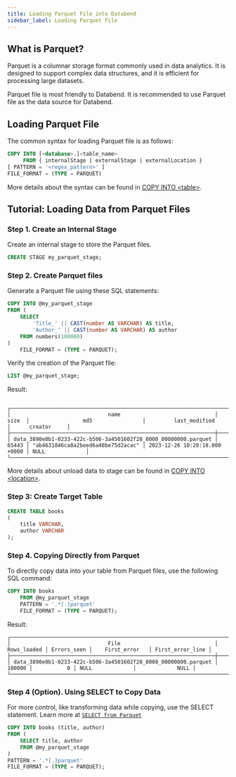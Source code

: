 ```yaml
---
title: Loading Parquet File into Databend
sidebar_label: Loading Parquet File
---
```


## What is Parquet?

Parquet is a columnar storage format commonly used in data analytics. It is designed to support complex data structures, and it is efficient for processing large datasets.

Parquet file is most friendly to Databend. It is recommended to use Parquet file as the data source for Databend.

## Loading Parquet File

The common syntax for loading Parquet file is as follows:

```sql
COPY INTO [<database>.]<table_name>
     FROM { internalStage | externalStage | externalLocation }
[ PATTERN = '<regex_pattern>' ]
FILE_FORMAT = (TYPE = PARQUET)
```

More details about the syntax can be found in [COPY INTO <table\>](/sql/sql-commands/dml/dml-copy-into-table).

## Tutorial: Loading Data from Parquet Files

### Step 1. Create an Internal Stage

Create an internal stage to store the Parquet files.
```sql
CREATE STAGE my_parquet_stage;
```

### Step 2. Create Parquet files

Generate a Parquet file using these SQL statements:
```sql
COPY INTO @my_parquet_stage 
FROM (
    SELECT 
        'Title_' || CAST(number AS VARCHAR) AS title,
        'Author_' || CAST(number AS VARCHAR) AS author
    FROM numbers(100000)
)
    FILE_FORMAT = (TYPE = PARQUET);
```

Verify the creation of the Parquet file:
```sql
LIST @my_parquet_stage;
```

Result:
```text

┌──────────────────────────────────────────────────────────────────────────────────────────────────────────────────────────────────────────────────────────────────┐
│                               name                              │  size  │                 md5                │         last_modified         │      creator     │
├─────────────────────────────────────────────────────────────────┼────────┼────────────────────────────────────┼───────────────────────────────┼──────────────────┤
│ data_3890e0b1-0233-422c-b506-3a4501602f28_0000_00000000.parquet │  65443 │ "ab4631846ca8a2beed6a48be75d2acac" │ 2023-12-26 10:28:18.000 +0000 │ NULL             │
└──────────────────────────────────────────────────────────────────────────────────────────────────────────────────────────────────────────────────────────────────┘
```

More details about unload data to stage can be found in [COPY INTO <location\>](/sql/sql-commands/dml/dml-copy-into-location).


### Step 3: Create Target Table

```sql
CREATE TABLE books
(
    title VARCHAR,
    author VARCHAR
);
```

### Step 4. Copying Directly from Parquet

To directly copy data into your table from Parquet files, use the following SQL command:
```sql
COPY INTO books
    FROM @my_parquet_stage
    PATTERN = '.*[.]parquet'
    FILE_FORMAT = (TYPE = PARQUET); 
```

Result:
```text
┌───────────────────────────────────────────────────────────────────────────────────────────────────────────────────────────────────┐
│                               File                              │ Rows_loaded │ Errors_seen │    First_error   │ First_error_line │
├─────────────────────────────────────────────────────────────────┼─────────────┼─────────────┼──────────────────┼──────────────────┤
│ data_3890e0b1-0233-422c-b506-3a4501602f28_0000_00000000.parquet │      100000 │           0 │ NULL             │             NULL │
└───────────────────────────────────────────────────────────────────────────────────────────────────────────────────────────────────┘
```

### Step 4 (Option). Using SELECT to Copy Data

For more control, like transforming data while copying, use the SELECT statement. Learn more at [`SELECT from Parquet`](../04-transform/01-querying-parquet.md)
```sql
COPY INTO books (title, author)
FROM (
    SELECT title, author 
    FROM @my_parquet_stage
)
PATTERN = '.*[.]parquet'
FILE_FORMAT = (TYPE = PARQUET);
```
